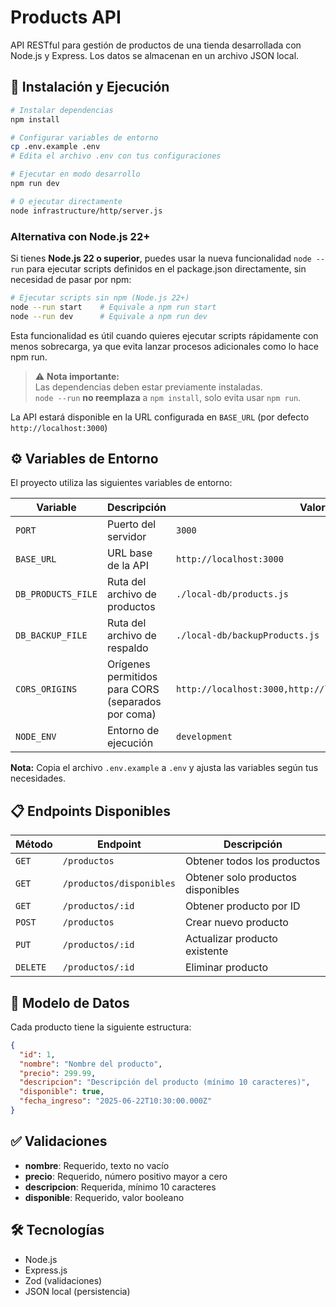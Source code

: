 # Products API

API RESTful para gestión de productos de una tienda desarrollada con Node.js y Express. Los datos se almacenan en un archivo JSON local.

## 🚀 Instalación y Ejecución

```bash
# Instalar dependencias
npm install

# Configurar variables de entorno
cp .env.example .env
# Edita el archivo .env con tus configuraciones

# Ejecutar en modo desarrollo
npm run dev

# O ejecutar directamente
node infrastructure/http/server.js
```

### Alternativa con Node.js 22+

Si tienes **Node.js 22 o superior**, puedes usar la nueva funcionalidad `node --run` para ejecutar scripts definidos en el package.json directamente, sin necesidad de pasar por npm:

```bash
# Ejecutar scripts sin npm (Node.js 22+)
node --run start    # Equivale a npm run start
node --run dev      # Equivale a npm run dev
```

Esta funcionalidad es útil cuando quieres ejecutar scripts rápidamente con menos sobrecarga, ya que evita lanzar procesos adicionales como lo hace npm run.

> ⚠️ **Nota importante:**  
> Las dependencias deben estar previamente instaladas.  
> `node --run` **no reemplaza** a `npm install`, solo evita usar `npm run`.

La API estará disponible en la URL configurada en `BASE_URL` (por defecto `http://localhost:3000`)

## ⚙️ Variables de Entorno

El proyecto utiliza las siguientes variables de entorno:

| Variable | Descripción | Valor por defecto |
|----------|-------------|-------------------|
| `PORT` | Puerto del servidor | `3000` |
| `BASE_URL` | URL base de la API | `http://localhost:3000` |
| `DB_PRODUCTS_FILE` | Ruta del archivo de productos | `./local-db/products.js` |
| `DB_BACKUP_FILE` | Ruta del archivo de respaldo | `./local-db/backupProducts.js` |
| `CORS_ORIGINS` | Orígenes permitidos para CORS (separados por coma) | `http://localhost:3000,http://localhost:3001,http://127.0.0.1:3000` |
| `NODE_ENV` | Entorno de ejecución | `development` |

**Nota:** Copia el archivo `.env.example` a `.env` y ajusta las variables según tus necesidades.

## 📋 Endpoints Disponibles

| Método | Endpoint | Descripción |
|--------|----------|-------------|
| `GET` | `/productos` | Obtener todos los productos |
| `GET` | `/productos/disponibles` | Obtener solo productos disponibles |
| `GET` | `/productos/:id` | Obtener producto por ID |
| `POST` | `/productos` | Crear nuevo producto |
| `PUT` | `/productos/:id` | Actualizar producto existente |
| `DELETE` | `/productos/:id` | Eliminar producto |

## 📝 Modelo de Datos

Cada producto tiene la siguiente estructura:

```json
{
  "id": 1,
  "nombre": "Nombre del producto",
  "precio": 299.99,
  "descripcion": "Descripción del producto (mínimo 10 caracteres)",
  "disponible": true,
  "fecha_ingreso": "2025-06-22T10:30:00.000Z"
}
```

## ✅ Validaciones

- **nombre**: Requerido, texto no vacío
- **precio**: Requerido, número positivo mayor a cero
- **descripcion**: Requerida, mínimo 10 caracteres
- **disponible**: Requerido, valor booleano

## 🛠️ Tecnologías

- Node.js
- Express.js
- Zod (validaciones)
- JSON local (persistencia)